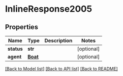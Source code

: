 # InlineResponse2005

## Properties
Name | Type | Description | Notes
------------ | ------------- | ------------- | -------------
**status** | **str** |  | [optional] 
**agent** | [**Boat**](Boat.md) |  | [optional] 

[[Back to Model list]](../README.md#documentation-for-models) [[Back to API list]](../README.md#documentation-for-api-endpoints) [[Back to README]](../README.md)



